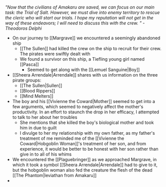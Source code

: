 *"Now that the civilians of Amakaru are saved, we can focus on our main task: the Trial of Salt. However, we must dive into enemy territory to rescue the cleric who will start our trials. I hope my reputation will not get in the way of these endeavors; I will need to discuss this with the crew. " -Theodoros Delphi*

- On our journey to [[Margrave]] we encountered a seemingly abandoned ship
	- [[The Sullen]] had killed the crew on the ship to recruit for their crew. The pirates were swiftly dealt with
	- We found a survivor on this ship, a Tiefling young girl named [[Pasca]]
		- Seemed to get along with the [[Lemuel Sanguine|Boy]]
- [[Sheera Arrendale|Arrendale]] shares with us information on the three pirate groups:
	- [[The Sullen|Sullen]]
	- [[Blood Rippers]]
	- [[Mind Melters]]
- The boy and his [[Vivienne the Coward|Mother]] seemed to get into a few arguments, which seemed to negatively affect the mother's productivity. In an effort to staunch the drop in her efficacy, I attempted to talk to her about her troubles
	- She mentions that she killed the boy's biological mother and took him in due to guilt
	- I divulge to her my relationship with my own father, as my father's treatment of me reminded me of the [[Vivienne the Coward|Hobgoblin Woman]]'s treatment of her son, and from experience, it would be better to be honest with her son rather than give in to all of his whims
- We encountered the [[Plaguebringer]] as we approached Margrave, in which it took a symbol [[Sheera Arrendale|Arrendale]] had to give to it, but the hobgoblin woman also fed the creature the flesh of the dead [[The Phantom|leviathan from Amakaru]]
- 